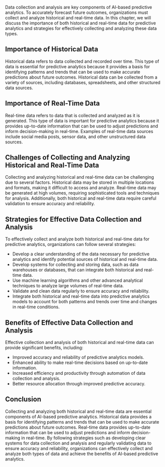 
Data collection and analysis are key components of AI-based predictive analytics. To accurately forecast future outcomes, organizations must collect and analyze historical and real-time data. In this chapter, we will discuss the importance of both historical and real-time data for predictive analytics and strategies for effectively collecting and analyzing these data types.

Importance of Historical Data
-----------------------------

Historical data refers to data collected and recorded over time. This type of data is essential for predictive analytics because it provides a basis for identifying patterns and trends that can be used to make accurate predictions about future outcomes. Historical data can be collected from a variety of sources, including databases, spreadsheets, and other structured data sources.

Importance of Real-Time Data
----------------------------

Real-time data refers to data that is collected and analyzed as it is generated. This type of data is important for predictive analytics because it provides up-to-date information that can be used to adjust predictions and inform decision-making in real-time. Examples of real-time data sources include social media posts, sensor data, and other unstructured data sources.

Challenges of Collecting and Analyzing Historical and Real-Time Data
--------------------------------------------------------------------

Collecting and analyzing historical and real-time data can be challenging due to several factors. Historical data may be stored in multiple locations and formats, making it difficult to access and analyze. Real-time data may be generated at high volumes, requiring sophisticated tools and techniques for analysis. Additionally, both historical and real-time data require careful validation to ensure accuracy and reliability.

Strategies for Effective Data Collection and Analysis
-----------------------------------------------------

To effectively collect and analyze both historical and real-time data for predictive analytics, organizations can follow several strategies:

* Develop a clear understanding of the data necessary for predictive analytics and identify potential sources of historical and real-time data.
* Develop systems for collecting and storing data, such as data warehouses or databases, that can integrate both historical and real-time data.
* Use machine learning algorithms and other advanced analytical techniques to analyze large volumes of real-time data.
* Validate and clean data regularly to ensure accuracy and reliability.
* Integrate both historical and real-time data into predictive analytics models to account for both patterns and trends over time and changes in real-time conditions.

Benefits of Effective Data Collection and Analysis
--------------------------------------------------

Effective collection and analysis of both historical and real-time data can provide significant benefits, including:

* Improved accuracy and reliability of predictive analytics models.
* Enhanced ability to make real-time decisions based on up-to-date information.
* Increased efficiency and productivity through automation of data collection and analysis.
* Better resource allocation through improved predictive accuracy.

Conclusion
----------

Collecting and analyzing both historical and real-time data are essential components of AI-based predictive analytics. Historical data provides a basis for identifying patterns and trends that can be used to make accurate predictions about future outcomes. Real-time data provides up-to-date information that can be used to adjust predictions and inform decision-making in real-time. By following strategies such as developing clear systems for data collection and analysis and regularly validating data to ensure accuracy and reliability, organizations can effectively collect and analyze both types of data and achieve the benefits of AI-based predictive analytics.
